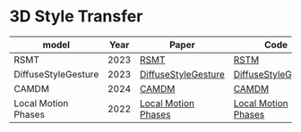 # 3D Style Transfer

| model               | **Year** | Paper                                                                               | Code                                                                                       |
| ------------------- | -------- | ----------------------------------------------------------------------------------- | ------------------------------------------------------------------------------------------ |
| RSMT                | 2023     | [RSMT](https://yuyujunjun.github.io/publications/Siggraph2023_RSMT/)                | [RSTM](https://github.com/youngseng/diffusestylegesture)                                   |
| DiffuseStyleGesture | 2023     | [DiffuseStyleGesture](https://arxiv.org/abs/2305.04919)                             | [DiffuseStyleGesture](https://github.com/youngseng/diffusestylegesture?tab=readme-ov-file) |
| CAMDM               | 2024     | [CAMDM](https://arxiv.org/abs/2404.15121)                                           | [CAMDM](https://github.com/AIGAnimation/CAMDM)                                             |
| Local Motion Phases | 2022     | [Local Motion Phases](https://github.com/ianxmason/local-phases?tab=readme-ov-file) | [Local Motion Phases](https://arxiv.org/abs/2201.04439)                                    | 